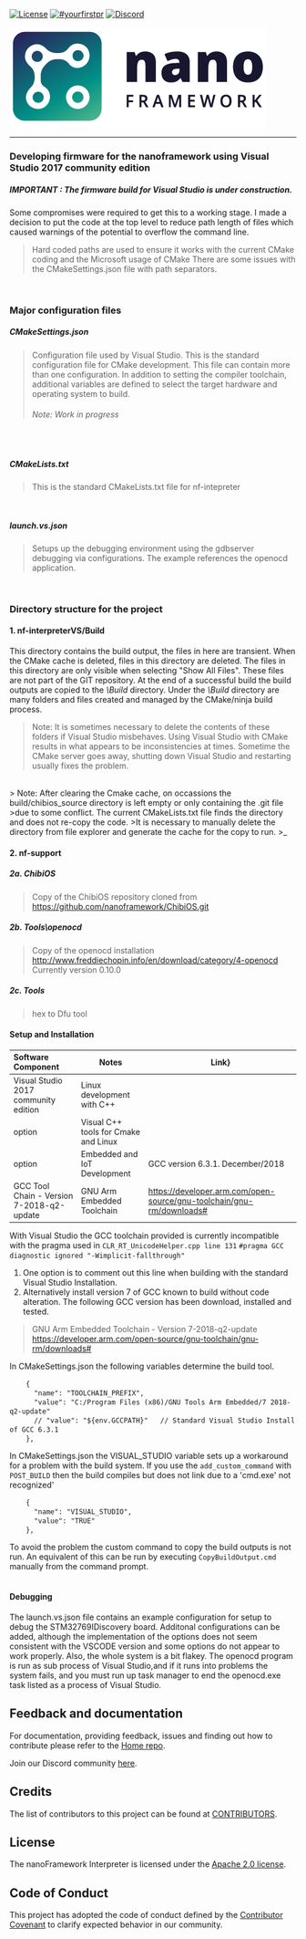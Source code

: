 [![License](https://img.shields.io/badge/License-Apache%202.0-blue.svg)](https://opensource.org/licenses/Apache-2.0) [![#yourfirstpr](https://img.shields.io/badge/first--timers--only-friendly-blue.svg)](https://github.com/nanoframework/Home/blob/master/CONTRIBUTING.md) 
 [![Discord](https://img.shields.io/discord/478725473862549535.svg)](https://discord.gg/gCyBu8T)


![nanoFramework logo](https://github.com/nanoframework/Home/blob/master/resources/logo/nanoFramework-repo-logo.png)

-----

### Developing firmware for the nanoframework using Visual Studio 2017 community edition 



##### IMPORTANT : The firmware build for Visual Studio is under construction.
Some compromises were required to get this to a working stage.
I made a decision to put the code at the top level to reduce path length of files which caused warnings of the potential to overflow the command line.
>Hard coded paths are used to ensure it works with the current CMake coding and the Microsoft usage of CMake
>There are some issues with the CMakeSettings.json file with path separators.

<br>

### Major configuration files

##### CMakeSettings.json
> Configuration file used by Visual Studio. This is the standard configuration file for CMake development.
> This file can contain more than one configuration. In addition to setting the compiler
> toolchain, additional variables are defined to select the target hardware and operating system to build.
>###### Note: Work in progress
<br>

##### CMakeLists.txt
> This is the standard CMakeLists.txt file for nf-intepreter

<br>


##### launch.vs.json
> Setups up the debugging environment using the gdbserver debugging via configurations.
> The example references the openocd application.

<br>

### Directory structure for the project
#### 1. nf-interpreterVS/Build
This directory contains the build output, the files in here are transient. When the CMake cache is deleted, files in this directory are deleted.
The files in this directory are only visible when selecting "Show All Files". These files are not part of the GIT repository.
At the end of a successful build the build outputs are copied to the *\Build* directory.
Under the *\Build* directory are many folders and files created and managed by the CMake/ninja build process.
>Note: It is sometimes necessary to delete the contents of these folders if Visual Studio misbehaves.
Using Visual Studio with CMake results in what appears to be inconsistencies at times.
Sometime the CMake server goes away, shutting down Visual Studio and restarting usually fixes the problem.
<br>
> Note: After clearing the Cmake cache, on occassions the build/chibios_source directory is left empty or only containing the .git file
>due to some conflict. The current CMakeLists.txt file finds the directory and does not re-copy the code.
>It is necessary to manually delete the directory from file explorer and generate the cache for the copy to run.
>_

#### 2. nf-support
##### 2a. ChibiOS
>Copy of the ChibiOS repository cloned from https://github.com/nanoframework/ChibiOS.git

##### 2b. Tools\openocd
>Copy of the openocd installation http://www.freddiechopin.info/en/download/category/4-openocd
>Currently version 0.10.0
>
##### 2c. Tools
>hex to Dfu tool 
>

#### Setup and Installation

| Software Component | Notes|Link}
|:-|---|---|
| Visual Studio 2017 community edition |Linux development with C++|
|option|Visual C++ tools for Cmake and Linux   
|option|Embedded and IoT Development|GCC version 6.3.1. December/2018
|GCC Tool Chain - Version 7-2018-q2-update|GNU Arm Embedded Toolchain|https://developer.arm.com/open-source/gnu-toolchain/gnu-rm/downloads#

With Visual Studio the GCC toolchain provided is currently incompatible with the pragma used in
 `CLR_RT_UnicodeHelper.cpp line 131`
`#pragma GCC diagnostic ignored "-Wimplicit-fallthrough"`

1. One option is to comment out this line when building with the standard Visual Studio Installation.
2. Alternatively install version 7 of GCC known to build without code alteration. 
 The following GCC version has been download, installed and tested.
>    GNU Arm Embedded Toolchain - Version 7-2018-q2-update 
    https://developer.arm.com/open-source/gnu-toolchain/gnu-rm/downloads#


In CMakeSettings.json the following variables determine the build tool.

        {
          "name": "TOOLCHAIN_PREFIX",
          "value": "C:/Program Files (x86)/GNU Tools Arm Embedded/7 2018-q2-update"
          // "value": "${env.GCCPATH}"   // Standard Visual Studio Install of GCC 6.3.1 
        },

In CMakeSettings.json the VISUAL_STUDIO variable sets up a workaround for a problem with the build system.
If you use the `add_custom_command` with `POST_BUILD` then the build compiles but does not link due to a 'cmd.exe' not recognized'

        {
          "name": "VISUAL_STUDIO",
          "value": "TRUE"
        },
To avoid the problem the custom command to copy the build outputs is not run.
 An equivalent of this can be run by executing `CopyBuildOutput.cmd` manually from the command prompt.
<br>
<br>
#### Debugging

The launch.vs.json file contains an example configuration for setup to debug the STM32769IDiscovery board. 
Additonal configurations can be added, although the implementation of the options does not seem consistent with
the VSCODE version and some options do not appear to work properly. 
Also, the whole system is a bit flakey. The openocd program is run as sub process of Visual Studio,and if it runs into problems the 
system fails, and you must run up task manager to end the openocd.exe task listed as a process of Visual Studio.




## Feedback and documentation

For documentation, providing feedback, issues and finding out how to contribute please refer to the [Home repo](https://github.com/nanoframework/Home).

Join our Discord community [here](https://discord.gg/gCyBu8T).


## Credits

The list of contributors to this project can be found at [CONTRIBUTORS](https://github.com/nanoframework/Home/blob/master/CONTRIBUTORS.md).


## License

The nanoFramework Interpreter is licensed under the [Apache 2.0 license](http://www.apache.org/licenses/LICENSE-2.0).


## Code of Conduct
This project has adopted the code of conduct defined by the [Contributor Covenant](CODE_OF_CONDUCT.md)
to clarify expected behavior in our community.
